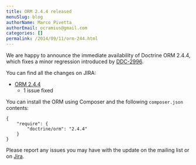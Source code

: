```yaml
---
title: ORM 2.4.4 released
menuSlug: blog
authorName: Marco Pivetta
authorEmail: ocramius@gmail.com
categories: []
permalink: /2014/09/11/orm-244.html
---
```

We are happy to announce the immediate availability of Doctrine ORM
2.4.4, which fixes a minor regression introduced by
[DDC-2996](http://www.doctrine-project.org/jira/browse/DDC-2996).

You can find all the changes on JIRA:

-   [ORM
    2.4.4](http://www.doctrine-project.org/jira/browse/DDC/fixforversion/10720)
    - 1 issue fixed

You can install the ORM using Composer and the following `composer.json`
contents:

~~~~ {.sourceCode .json}
{
    "require": {
        "doctrine/orm": "2.4.4"
    }
}
~~~~

Please report any issues you may have with the update on the mailing
list or on [Jira](http://www.doctrine-project.org/jira).

